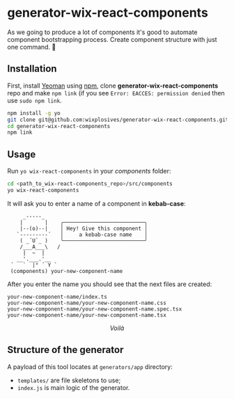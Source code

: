 # generator-wix-react-components

As we going to produce a lot of components it's good to automate component bootstrapping process. Create component structure with just one command. 🎉




## Installation

First, install [Yeoman](http://yeoman.io) using [npm](https://www.npmjs.com/), clone **generator-wix-react-components** repo and make `npm link` (if you see `Error: EACCES: permission denied` then use `sudo npm link`.

```bash
npm install -g yo
git clone git@github.com:wixplosives/generator-wix-react-components.git
cd generator-wix-react-components
npm link
```



## Usage

Run `yo wix-react-components` in your *components* folder:

```bash
cd <path_to_wix-react-components_repo>/src/components
yo wix-react-components
```



It will ask you to enter a name of a component in **kebab-case**:

```
     _-----_
    |       |    ╭──────────────────────────╮
    |--(o)--|    │ Hey! Give this component │
   `---------´   │     a kebab-case name    │
    ( _´U`_ )    ╰──────────────────────────╯
    /___A___\   /
     |  ~  |
   __'.___.'__
 ´   `  |° ´ Y `
 (components) your-new-component-name 
```



After you enter the name you should see that the next files are created:

```
your-new-component-name/index.ts
your-new-component-name/your-new-component-name.css
your-new-component-name/your-new-component-name.spec.tsx
your-new-component-name/your-new-component-name.tsx
```


$$
Voilà
$$



## Structure of the generator

A payload of this tool locates at `generators/app` directory:

- `templates/` are file skeletons to use;
- `index.js` is main logic of the generator.

